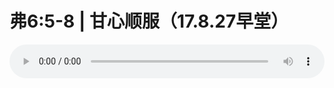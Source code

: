 # 弗6:5-8 | 甘心顺服（17.8.27早堂）

<audio style="width: 100%;" preload="false" controls controlslist="nodownload"><source src="//file.simai.life/audio/mp3/old/12185.mp3" type="audio/mpeg">Your browser does not support the audio element.</audio>


